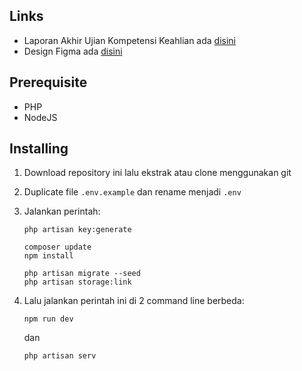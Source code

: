 ## Links

- Laporan Akhir Ujian Kompetensi Keahlian ada [disini](https://github.com/ahdan935/gallery-app/blob/main/public/Laporan%20UKK%20RPL.docx)
- Design Figma ada [disini](https://www.figma.com/file/8FmEfUwjvE8gDzgAwMAc8n/Gallery?type=design&node-id=0%3A1&mode=design&t=uZFTbpVOTrm9VGRD-1)

## Prerequisite

- PHP
- NodeJS

## Installing

1. Download repository ini lalu ekstrak atau clone menggunakan git
2. Duplicate file `.env.example` dan rename menjadi `.env`
3. Jalankan perintah:
   ```
   php artisan key:generate

   composer update
   npm install

   php artisan migrate --seed
   php artisan storage:link
   ```
4. Lalu jalankan perintah ini di 2 command line berbeda:
   ```
   npm run dev
   ```
   dan
   
   ```
   php artisan serv
   ```
